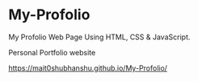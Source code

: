 # My-Profolio
My Profolio Web Page Using HTML, CSS & JavaScript.

Personal Portfolio website

https://mait0shubhanshu.github.io/My-Profolio/
